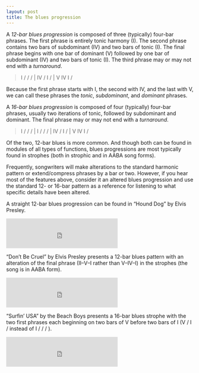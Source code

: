 ```yaml
---
layout: post
title: The blues progression
---
```


A _12-bar blues progression_ is composed of three (typically) four-bar phrases. The first phrase is entirely tonic harmony (I). The second phrase contains two bars of subdominant (IV) and two bars of tonic (I). The final phrase begins with one bar of dominant (V) followed by one bar of subdominant (IV) and two bars of tonic (I). The third phrase may or may not end with a _turnaround_.

> I / / / | IV / I / | V IV I /

Because the first phrase starts with I, the second with IV, and the last with V, we can call these phrases the _tonic_, _subdominant_, and _dominant_ phrases.

A _16-bar blues progression_ is composed of four (typically) four-bar phrases, usually two iterations of tonic, followed by subdominant and dominant. The final phrase may or may not end with a _turnaround_.

> I / / / | I / / / | IV / I / | V IV I /

Of the two, 12-bar blues is more common. And though both can be found in modules of all types of functions, blues progressions are most typically found in strophes (both in strophic and in AABA song forms).

Frequently, songwriters will make alterations to the standard harmonic pattern or extend/compress phrases by a bar or two. However, if you hear most of the features above, consider it an altered blues progression and use the standard 12- or 16-bar pattern as a reference for listening to what specific details have been altered.

A straight 12-bar blues progression can be found in “Hound Dog” by Elvis Presley.

<iframe src="https://embed.spotify.com/?uri=spotify:track:0MLpdnTsnnaxH5yEJzxV6I" width="300" height="80" frameborder="0" allowtransparency="true"></iframe><br>

“Don’t Be Cruel” by Elvis Presley presents a 12-bar blues pattern with an alteration of the final phrase (II–V–I rather than V–IV–I) in the strophes (the song is in AABA form).

<iframe src="https://embed.spotify.com/?uri=spotify:track:4zzXm1QJQXWLyUfFhWZBRg" width="300" height="80" frameborder="0" allowtransparency="true"></iframe><br>

“Surfin’ USA” by the Beach Boys presents a 16-bar blues strophe with the two first phrases each beginning on two bars of V before two bars of I (V / I / instead of I / / / ).

<iframe src="https://embed.spotify.com/?uri=spotify:track:6uixBHa9scQ9egf3EAYmVK" width="300" height="80" frameborder="0" allowtransparency="true"></iframe><br>
